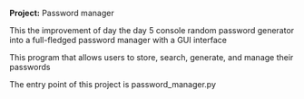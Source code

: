 <strong>Project:</strong> Password manager

This the improvement of day the 
day 5 console random password generator
into a full-fledged password manager with a GUI interface

This program that allows users to store, search,
generate, and manage their passwords 

The entry point of this project is password_manager.py 